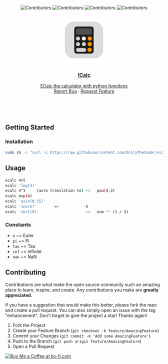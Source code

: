 <div align="center">

  ![Contributors](https://img.shields.io/github/contributors/UnityTheCoder/ecalc?style=for-the-badge)
  ![Contributors](https://img.shields.io/github/forks/UnityTheCoder/ecalc?style=for-the-badge)
  ![Contributors](https://img.shields.io/github/stars/UnityTheCoder/ecalc?style=for-the-badge)
  ![Contributors](https://img.shields.io/github/issues/UnityTheCoder/ecalc?style=for-the-badge)

</div>

<br />
<div align="center">
  <a href="https://github.com/UnityTheCoder/ecalc">
    <img src="https://github.com/UnityTheCoder/ecalc/blob/main/assets/_logo.png?raw=true" alt="Logo" width="140" height="140">
</a">

<h3 align="center">!Calc</h3>

 <p align="center">
    ECalc the calculator with python functions
    <br />
    <a href="https://github.com/UnityTheCoder/Voxel-2.0/issues">Report Bug</a>
    ·
    <a href="https://github.com/UnityTheCoder/Voxel-2.0/issues">Request Feature</a>
  </p>
</div>



<br>
<br>
<br>

## Getting Started

### Installation

```bash
sudo sh -c "curl -L https://raw.githubusercontent.com/UnityTheCoder/ecalc/main/ecalc > /usr/bin/ecalc; chmod +x /usr/bin/ecalc"
```

## Usage
```bash
ecalc 4+5
ecalc 'log(3)'
ecalc 4^3     (auto translation to) ~>   pow(4,3)
ecalc exp(4)
ecalc 'asin(0.55)'
ecalc 'inv(5)'        =>           -5
ecalc 'cbrt(8)'                     ~>   num ** (1 / 3)
```


### Constants

- `e`   ~> Euler 
- `pi`  ~> Pi
- `tau` ~> Tau
- `inf` ~> infinite
- `nan` ~> NaN





## Contributing

Contributions are what make the open source community such an amazing place to learn, inspire, and create. Any contributions you make are **greatly appreciated**.

If you have a suggestion that would make this better, please fork the repo and create a pull request. You can also simply open an issue with the tag "enhancement".
Don't forget to give the project a star! Thanks again!

1. Fork the Project
2. Create your Feature Branch (`git checkout -b feature/AmazingFeature`)
3. Commit your Changes (`git commit -m 'Add some AmazingFeature'`)
4. Push to the Branch (`git push origin feature/AmazingFeature`)
5. Open a Pull Request




<a href='https://ko-fi.com/W7W5FKV9S' target='_blank'><img height='36' style='border:0px;height:36px;' src='https://cdn.ko-fi.com/cdn/kofi2.png?v=3' border='0' alt='Buy Me a Coffee at ko-fi.com' /></a>
